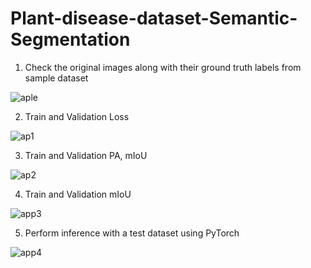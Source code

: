 # Plant-disease-dataset-Semantic-Segmentation


1. Check the original images along with their ground truth labels from sample dataset


![aple](https://github.com/TeachAI-UZ/CodingMasters/assets/121758616/edaee0d9-aed1-445a-b2aa-b6fa297f3695)

2. Train and Validation Loss
   
![ap1](https://github.com/TeachAI-UZ/CodingMasters/assets/121758616/799f2a0c-c49d-41c6-8688-ebb98f6444bb)

3. Train and Validation PA, mIoU
   
![ap2](https://github.com/TeachAI-UZ/CodingMasters/assets/121758616/42cf7583-3804-46af-8f49-02fb930181da)

4. Train and Validation  mIoU

![app3](https://github.com/TeachAI-UZ/CodingMasters/assets/121758616/aad744ac-3808-4483-9a27-ef17d983ac98)

5. Perform inference with a test dataset using PyTorch

![app4](https://github.com/TeachAI-UZ/CodingMasters/assets/121758616/6d2b236d-a57b-4180-acda-8bf81f65f9b5)

